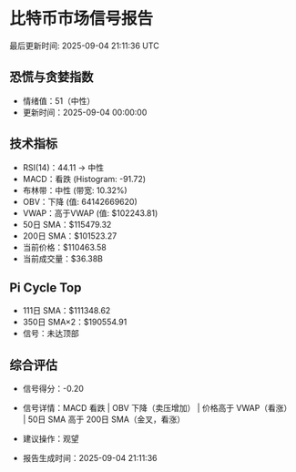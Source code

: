# 比特币市场信号报告

最后更新时间: 2025-09-04 21:11:36 UTC

## 恐慌与贪婪指数
- 情绪值：51（中性）
- 更新时间：2025-09-04 00:00:00

## 技术指标
- RSI(14)：44.11 → 中性
- MACD：看跌 (Histogram: -91.72)
- 布林带：中性 (带宽: 10.32%)
- OBV：下降 (值: 64142669620)
- VWAP：高于VWAP (值: $102243.81)
- 50日 SMA：$115479.32
- 200日 SMA：$101523.27
- 当前价格：$110463.58
- 当前成交量：$36.38B

## Pi Cycle Top
- 111日 SMA：$111348.62
- 350日 SMA×2：$190554.91
- 信号：未达顶部

## 综合评估
- 信号得分：-0.20
- 信号详情：MACD 看跌 | OBV 下降（卖压增加） | 价格高于 VWAP（看涨） | 50日 SMA 高于 200日 SMA（金叉，看涨）
- 建议操作：观望

- 报告生成时间：2025-09-04 21:11:36